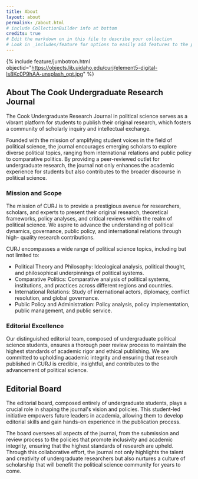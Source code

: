 ```yaml
---
title: About
layout: about
permalink: /about.html
# include CollectionBuilder info at bottom
credits: true
# Edit the markdown on in this file to describe your collection
# Look in _includes/feature for options to easily add features to the page
---
```


{% include feature/jumbotron.html objectid="https://objects.lib.uidaho.edu/curj/element5-digital-ls8Kc0P9hAA-unsplash_opt.jpg" %}

## About The Cook Undergraduate Research Journal

The Cook Undergraduate Research Journal in political science serves as a vibrant platform for students to publish their original research, which fosters a community of scholarly inquiry and intellectual exchange. 

Founded with the mission of amplifying student voices in the field of political science, the journal encourages emerging scholars to explore diverse political topics, ranging from international relations and public policy to comparative politics. By providing a peer-reviewed outlet for undergraduate research, the journal not only enhances the academic experience for students but also contributes to the broader discourse in political science.

### Mission and Scope

The mission of CURJ is to provide a prestigious avenue for researchers, scholars, and experts to present their original research, theoretical frameworks, policy analyses, and critical reviews within the realm of political science. We aspire to advance the understanding of political dynamics, governance, public policy, and international relations through high- quality research contributions.

CURJ encompasses a wide range of political science topics, including but not limited to:

- Political Theory and Philosophy: Ideological analysis, political thought, and philosophical underpinnings of political systems.
- Comparative Politics: Comparative analysis of political systems, institutions, and practices across different regions and countries.
- International Relations: Study of international actors, diplomacy, conflict resolution, and global governance.
- Public Policy and Administration: Policy analysis, policy implementation, public management, and public service.

### Editorial Excellence

Our distinguished editorial team, composed of undergraduate political science students, ensures a thorough peer review process to maintain the highest standards of academic rigor and ethical publishing. We are committed to upholding academic integrity and ensuring that research published in CURJ is credible, insightful, and contributes to the advancement of political science.

## Editorial Board

The editorial board, composed entirely of undergraduate students, plays a crucial role in shaping the journal's vision and policies. This student-led initiative empowers future leaders in academia, allowing them to develop editorial skills and gain hands-on experience in the publication process. 

The board oversees all aspects of the journal, from the submission and review process to the policies that promote inclusivity and academic integrity, ensuring that the highest standards of research are upheld. Through this collaborative effort, the journal not only highlights the talent and creativity of undergraduate researchers but also nurtures a culture of scholarship that will benefit the political science community for years to come.
